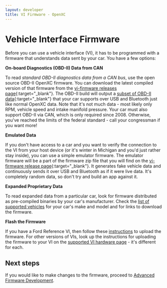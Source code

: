 ```yaml
---
layout: developer
title: VI Firmware - OpenXC
---
```


<div class="page-header">
    <h1>Vehicle Interface Firmware</h1>
</div>

Before you can use a vehicle interface (VI), it has to be programmed with a
firmware that understands data sent by your car. You have a few options:

**On-board Diagnostics (OBD-II) Data from CAN**

To read *standard OBD-II diagnostics data from a CAN bus*, use the open source
OBD-II OpenXC firmware. You can download the latest compiled  version of that
firmware from the [vi-firmware releases
page](https://github.com/openxc/vi-firmware/releases){:target="_blank"}. The OBD-II build will
output a [subset of OBD-II
data](https://github.com/openxc/vi-firmware/blob/next/src/obd2.cpp#L41){:target="_blank"} that
your car supports over USB and Bluetooth just like normal OpenXC data. Note that
it's not much data - most likely only RPM, vehicle speed and intake manifold
pressure. Your car must also support OBD-II via CAN, which is only required
since 2008. Otherwise, you've reached the limits of the federal standard - call
your congressman if you want more!

**Emulated Data**

If you don't have access to a car and you want to verify the connection to the
VI from your host device (or it's winter in Michigan and you'd just rather stay
inside), you can use a simple emulator firmware. The emulator firmware will be a part of the firmware zip file that you will find on the [vi-firmware release
page](https://github.com/openxc/vi-firmware/releases){:target="_blank"}. It generates
fake vehicle data and continuously sends it over USB and Bluetooth as if it were
live data. It's completely random data, so don't try and build an app against
it.

**Expanded Proprietary Data**

To read expanded data from a particular car, look for firmware distributed as
pre-compiled binaries by your car's manufacturer. Check the [list of supported
vehicles](/hardware/vehicles.html) for your car's make and model and for links
to download the firmware.

**Flash the Firmware**

If you have a Ford Reference VI, then follow these [instructions](http://vi.openxcplatform.com/firmware/programming/usb.html) to upload the firmware. For other versions of VIs, look up the instructions for uploading the
firmware to your VI on the [supported VI hardware
page](/vehicle-interface/hardware.html) - it's different for each.


<div class="page-header">
    <h2>Next steps</h2>
</div>

If you would like to make changes to the firmware, proceed to [Advanced Firmware Development](/firmware/advanced-intro.html).
